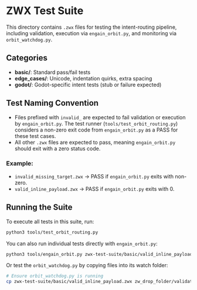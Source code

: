 # ZWX Test Suite

This directory contains `.zwx` files for testing the intent-routing pipeline,
including validation, execution via `engain_orbit.py`, and monitoring via `orbit_watchdog.py`.

## Categories

- **basic/**: Standard pass/fail tests
- **edge_cases/**: Unicode, indentation quirks, extra spacing
- **godot/**: Godot-specific intent tests (stub or failure expected)

## Test Naming Convention

- Files prefixed with `invalid_` are expected to fail validation or execution by `engain_orbit.py`. The test runner (`tools/test_orbit_routing.py`) considers a non-zero exit code from `engain_orbit.py` as a PASS for these test cases.
- All other `.zwx` files are expected to pass, meaning `engain_orbit.py` should exit with a zero status code.

### Example:
- `invalid_missing_target.zwx` → PASS if `engain_orbit.py` exits with non-zero.
- `valid_inline_payload.zwx` → PASS if `engain_orbit.py` exits with 0.

## Running the Suite

To execute all tests in this suite, run:
```bash
python3 tools/test_orbit_routing.py
```

You can also run individual tests directly with `engain_orbit.py`:
```bash
python3 tools/engain_orbit.py zwx-test-suite/basic/valid_inline_payload.zwx
```

Or test the `orbit_watchdog.py` by copying files into its watch folder:
```bash
# Ensure orbit_watchdog.py is running
cp zwx-test-suite/basic/valid_inline_payload.zwx zw_drop_folder/validated_patterns/
```
